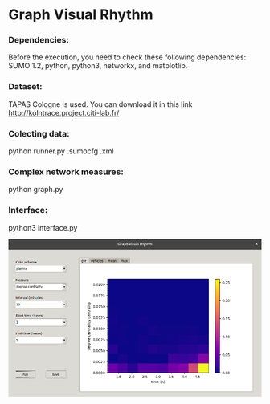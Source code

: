 # Graph Visual Rhythm

### Dependencies:

Before the execution, you need to check these following dependencies: SUMO 1.2, python, python3, networkx, and matplotlib.


### Dataset:

TAPAS Cologne is used.
You can download it in this link http://kolntrace.project.citi-lab.fr/ 

### Colecting data:

python runner.py <cologne6to8>.sumocfg <tripinfo>.xml

### Complex network measures:

python graph.py

### Interface:

python3 interface.py

![Interface](Selection_117.png)
